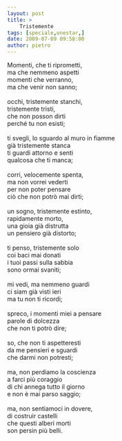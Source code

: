 ```yaml
---
layout: post
title: >
    Tristemente
tags: [speciale,onestar,]
date: 2009-07-09 09:58:00
author: pietro
---
```

Momenti, che ti riprometti,<br/>ma che nemmeno aspetti<br/>momenti che verranno,<br/>ma che venir non sanno;<br/><br/>occhi, tristemente stanchi,<br/>tristemente tristi,<br/>che non posson dirti<br/>perché tu non esisti;<br/><br/>ti svegli, lo sguardo al muro in fiamme<br/>già tristemente stanca<br/>ti guardi attorno e senti<br/>qualcosa che ti manca;<br/><br/>corri, velocemente spenta,<br/>ma non vorrei vederti<br/>per non poter pensare<br/>ciò che non potrò mai dirti;<br/><br/>un sogno, tristemente estinto,<br/>rapidamente morto,<br/>una gioia già distrutta<br/>un pensiero già distorto;<br/><br/>ti penso, tristemente solo<br/>coi baci mai donati<br/>i tuoi passi sulla sabbia<br/>sono ormai svaniti;<br/><br/>mi vedi, ma nemmeno guardi<br/>ci siam già visti ieri<br/>ma tu non ti ricordi;<br/><br/>spreco, i momenti miei a pensare<br/>parole di dolcezza<br/>che non ti potrò dire;<br/><br/>so, che non ti aspetteresti<br/>da me pensieri e sguardi<br/>che darmi non potresti;<br/><br/>ma, non perdiamo la coscienza<br/>a farci più coraggio<br/>di chi annega tutto il giorno<br/>e non è mai parso saggio;<br/><br/>ma, non sentiamoci in dovere,<br/>di costruir castelli<br/>che questi alberi morti<br/>son persin più belli.
